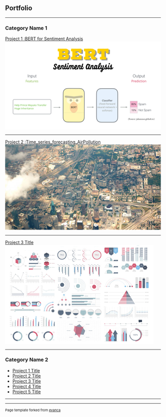 ## Portfolio

---

### Category Name 1 

[Project 1 :BERT for Sentiment Analysis](/sample_page)
<img src="finetuning-bert.png?raw=true"/>

---
[Project 2 :Time_series_forecasting_AirPollution](/pdf/sample_presentation.pdf)
<img src="Air_pollution.jpg?raw=true"/>

---
[Project 3 Title](http://example.com/)
<img src="images/dummy_thumbnail.jpg?raw=true"/>

---

### Category Name 2

- [Project 1 Title](http://example.com/)
- [Project 2 Title](http://example.com/)
- [Project 3 Title](http://example.com/)
- [Project 4 Title](http://example.com/)
- [Project 5 Title](http://example.com/)

---




---
<p style="font-size:11px">Page template forked from <a href="https://github.com/evanca/quick-portfolio">evanca</a></p>
<!-- Remove above link if you don't want to attibute -->
